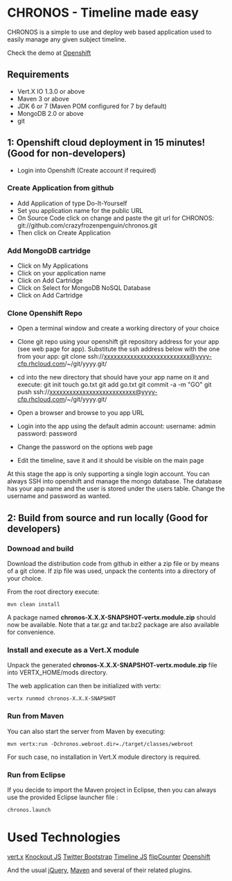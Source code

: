 # CHRONOS - Timeline made easy

CHRONOS is a simple to use and deploy web based application used to easily manage any given subject timeline.

Check the demo at [Openshift](http://chronos-cfp.rhcloud.com)

## Requirements

* Vert.X IO 1.3.0 or above
* Maven 3 or above
* JDK 6 or 7 (Maven POM configured for 7 by default)
* MongoDB 2.0 or above
* git


## 1: Openshift cloud deployment in 15 minutes! (Good for non-developers)

* Login into Openshift (Create account if required)

### Create Application from github

* Add Application of type Do-It-Yourself
* Set you application name for the public URL 
* On Source Code click on change and paste the git url for CHRONOS: git://github.com/crazyfrozenpenguin/chronos.git
* Then click on Create Application

### Add MongoDB cartridge

* Click on My Applications
* Click on your application name
* Click on Add Cartridge
* Click on Select for MongoDB NoSQL Database
* Click on Add Cartridge

### Clone Openshift Repo

* Open a terminal window and create a working directory of your choice

* Clone git repo using your openshift git repository address for your app (see web page for app).
  Substitute the ssh address below with the one from your app:
	git clone ssh://xxxxxxxxxxxxxxxxxxxxxxxxxx@yyyy-cfp.rhcloud.com/~/git/yyyy.git/
	
* cd into the new directory that should have your app name on it and execute:
	git init
	touch go.txt
	git add go.txt
	git commit -a -m "GO"
	git push ssh://xxxxxxxxxxxxxxxxxxxxxxxxxx@yyyy-cfp.rhcloud.com/~/git/yyyy.git/
	
* Open a browser and browse to you app URL
* Login into the app using the default admin account:
	username: admin
	password: password

* Change the password on the options web page
* Edit the timeline, save it and it should be visible on the main page

At this stage the app is only supporting a single login account. You can always SSH into openshift and manage the mongo database. 
The database has your app name and the user is stored under the users table. Change the username and password as wanted.


## 2: Build from source and run locally (Good for developers)

### Downoad and build

Download the distribution code from github in either a zip file or by means of a git clone. 
If zip file was used, unpack the contents into a directory of your choice.

From the root directory execute:

	mvn clean install

A package named **chronos-X.X.X-SNAPSHOT-vertx.module.zip** should now be available. 
Note that a tar.gz and tar.bz2 package are also available for convenience.


### Install and execute as a Vert.X module

Unpack the generated **chronos-X.X.X-SNAPSHOT-vertx.module.zip** file into VERTX_HOME/mods directory.

The web application can then be initialized with vertx:

	vertx runmod chronos-X.X.X-SNAPSHOT


### Run from Maven

You can also start the server from Maven by executing:

	mvn vertx:run -Dchronos.webroot.dir=./target/classes/webroot

For such case, no installation in Vert.X module directory is required.


### Run from Eclipse

If you decide to import the Maven project in Eclipse, then you can always use the provided Eclipse launcher file :

	chronos.launch


# Used Technologies

[vert.x](http://vertx.io/)
[Knockout JS](http://knockoutjs.com/)
[Twitter Bootstrap](http://twitter.github.com/bootstrap)
[Timeline JS](http://timeline.verite.co/)
[flipCounter](http://bloggingsquared.com/jquery/flipcounter/)
[Openshift](https://openshift.redhat.com) 

And the usual [jQuery](http://jquery.com/), [Maven](http://maven.apache.org/index.html) and several of their related plugins.
